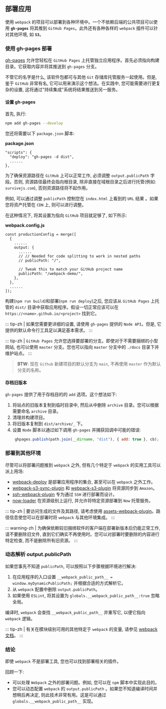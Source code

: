 ## 部署应用
使用 `webpack` 的项目可以部署到各种环境中。一个不依赖后端的公共项目可以使用 **`gh-pages`** 将其推到 `GitHub Pages`。此外还有各种各样的 `webpack` 插件可以针对其他环境, 如 **`S3`**。

### 使用 gh-pages 部署
[gh-pages](https://www.npmjs.com/package/gh-pages) 允许您轻松在 `GitHub Pages` 上托管独立应用程序。首先必须指向构建目录。它获取内容并将其推送到 `gh-pages` 分支。

不管它的名字是什么, 该软件包都可与其他 `Git` 存储库托管服务一起使用。但是, 鉴于 `GitHub` 非常有名, 它可以用来演示这个想法。在实践中, 您可能需要进行更复杂的设置, 这将通过"持续集成"系统将结果推送到另一服务。

#### 设置 gh-pages
首先, 执行:
```bash
npm add gh-pages --develop
```

您还将需要以下 `package.json` 脚本:

**package.json**
```json{2}
"scripts": {
  "deploy": "gh-pages -d dist",
  ......
},
```

为了确保资源路径在 `GitHub` 上可以正常工作, 必须调整 `output.publicPath` 字段。否则, 资源路径最终会指向根目录, 除非直接在域根目录之后进行托管(例如: `survivejs.com`), 否则资源路径将不起作用。

例如, 可以通过调整 `publicPath` 控制您在 `index.html` 上看到的 `URL` 结果 。如果您将资产托管在 `CDN` 上, 则可以进行调整。

在这种情况下, 将其设置为指向 `GitHub` 项目就足够了, 如下所示:

**webpack.config.js**
```js{6,7,9,10}
const productionConfig = merge([
  {
    ......
    output: {
      ......
      // // Needed for code splitting to work in nested paths
      // publicPath: "/",

      // Tweak this to match your GitHub project name
      publicPath: "/webpack-demo/",
    },
  },
  ......
]);
```

构建(`npm run build`)和部署(`npm run deploy`)之后, 您应该从 `GitHub Pages` 上托管的 `dist/` 目录中获取应用程序。假设一切正常应该可以在 `https://<name>.github.io/<project>` 找到它。

::: tip-zh | 
如果您需要更详细的设置, 请使用 `gh-pages` 提供的 `Node API`。但是, 它提供的默认命令行工具足以满足基本需求。
:::

::: tip-zh | 
`GitHub Pages` 允许您选择要部署的分支。即使对于不需要捆绑的小型网站, 也可以使用 `master` 分支。您也可以指向 `master` 分支中的 `./docs` 目录下并维护站点。
:::
> **BTW**: 现在 `Github` 新建项目的默认分支为 `main`, 不再使用 `master` 作为默认分支的名称。

#### 存档旧版本
`gh-pages` 提供了用于存档目的的 `add` 选项。这个想法如下:
1. 将站点的旧版本复制到临时目录中, 然后从中删除 `archive` 目录。您可以根据需要命名 `archive` 目录。
2. 清理并构建项目。
3. 将旧版本复制到 `dist/archive/_` 下。
4. 设置 `Node` 脚本以通过如下调用 `gh-pages` 并捕获回调中可能的错误:
   ```js
    ghpages.publish(path.join(__dirname, "dist"), { add: true }, cb);
   ```
### 部署到其他环境
尽管可以将部署问题推到 `webpack` 之外, 但有几个特定于 `webpack` 的实用工具可以派上用场:
- [webpack-deploy](https://www.npmjs.com/package/webpack-deploy) 是部署应用程序的集合, 甚至可以在 `webpack` 之外工作。
- [webpack-s3-sync-plugin](https://www.npmjs.com/package/webpack-s3-sync-plugin) 和 [webpack-s3-plugin](https://www.npmjs.com/package/webpack-s3-plugin) 将资源同步到 `Amazon`。
- [ssh-webpack-plugin](https://www.npmjs.com/package/ssh-webpack-plugin) 专为通过 `SSH` 进行部署而设计。
- [now-loader](https://www.npmjs.com/package/now-loader) 在资源级别上运行, 并允许将特定资源部署到 `Now` 托管服务。

::: tip-zh | 
要访问生成的文件及其路径, 请考虑使用 [assets-webpack-plugin](https://www.npmjs.com/package/assets-webpack-plugin)。路径信息使您可以在部署时将 `webpack` 与其他环境集成。
:::

::: warning-zh | 
为确保依赖较旧捆绑软件的客户端在部署新版本后仍能正常工作, 请不要删除旧文件, 直到它们确实不再使用时。您可以对部署时要删除的内容进行特定检查, 而不是删除所有旧资源。
:::

### 动态解析 output.publicPath
如果您事先不知道 `publicPath`, 可以按照以下步骤根据环境进行解决:
1. 在应用程序的入口设置 `__webpack_public_path__ = window.myDynamicPublicPath;` 并根据合适的方式解析它。
2. 从 `webpack` 配置中删除 `output.publicPath`。
3. 如果使用 `ESLint`, 将其设置为 `globals.__webpack_public_path__:true` 忽略全局。

编译时, `webpack` 会查找 `__webpack_public_path__` 并重写它, 以便它指向 `webpack` 逻辑。

::: tip-zh | 
有关在模块级别可用的其他特定于 `webpack` 的变量, 请参见 [webpack 文档](https://webpack.js.org/api/module-variables/)。
:::

### 结论
即使 `webpack` 不是部署工具, 您也可以找到部署相关的插件。

回顾一下:
- 可以处理 `Webpack` 之外的部署问题。例如, 您可以在 `npm` 脚本中实现此目的。
- 您可以动态配置 `webpack` 的 `output.publicPath` 。如果您不知道编译时间并想稍后再决定, 则此技术非常有用。这是可以通过 `globals.__webpack_public_path__` 实现。